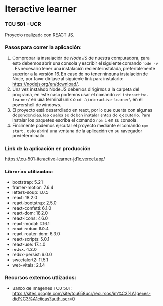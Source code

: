 # Iteractive learner 
### TCU 501 - UCR

Proyecto realizado con REACT JS. 

### **Pasos para correr la aplicación**:

1. Comprobar la instalación de *Node JS* de nuestra computadora, para esto debemos abrir una consola y escribir el siguiente comando `node -v` . Es necesario tener una instalación reciente instalada, preferiblemente superior a la versión 16. En caso de no tener ninguna instalación de Node, por favor diríjase al siguiente link para instalarlo: https://nodejs.org/en/download/.
2. Una vez instalado Node JS debemos dirigirnos a la carpeta del programa, en este caso podemos usar el comando `cd interactive-learner/` en una terminal unix o `cd .\interactive-learner\` en el powershell de windows.
3. El proyecto está desarrollado en react, por lo que cuenta con algunas dependencias, las cuales se deben instalar antes de ejecutarlo. Para instalar los paquetes escriba el comando `npm i` en su consola.
4. Finalmente podemos ejecutar el proyecto mediante el comando `npm start` , esto abrirá una ventana de la aplicación en su navegador predeterminado.

### **Link de la aplicación en producción**
https://tcu-501-iteractive-learner-jd1o.vercel.app/

### **Librerías utilizadas**: 
* bootstrap: 5.2.1
* framer-motion: 7.6.4
* letters-soup: 1.0.5
* react: 18.2.0
* react-bootstrap: 2.5.0
* react-confetti: 6.1.0
* react-dom: 18.2.0
* react-icons: 4.6.0
* react-modal: 3.16.1
* react-redux: 8.0.4
* react-router-dom: 6.3.0
* react-scripts: 5.0.1
* react-use: 17.4.0
* redux: 4.2.0
* redux-persist: 6.0.0
* sweetalert2: 11.5.1
* web-vitals: 2.1.4

### **Recursos externos utlizados**: 
* Banco de imagenes TCU 501: https://sites.google.com/site/tcu658ucr/recursos/im%C3%A1genes-did%C3%A1cticas?authuser=0





